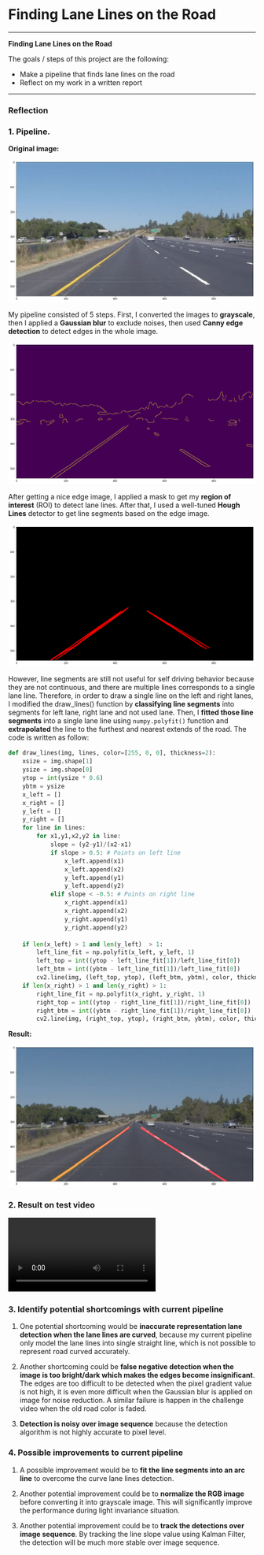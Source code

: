 # **Finding Lane Lines on the Road** 

---

**Finding Lane Lines on the Road**

The goals / steps of this project are the following:
* Make a pipeline that finds lane lines on the road
* Reflect on my work in a written report

---

### Reflection

### 1. Pipeline.

**Original image:**

![raw](pics/raw.png)

My pipeline consisted of 5 steps. First, I converted the images to **grayscale**, then I applied a **Gaussian blur** to exclude noises, then used **Canny edge detection** to detect edges in the whole image. 

![edge](pics/edge.png)

After getting a nice edge image, I applied a mask to get my **region of interest** (ROI) to detect lane lines. After that, I used a well-tuned **Hough Lines** detector to get line segments based on the edge image. 

![segment](pics/segment.png)

However, line segments are still not useful for self driving behavior because they are not continuous, and there are multiple lines corresponds to a single lane line. Therefore, in order to draw a single line on the left and right lanes, I modified the draw_lines() function by **classifying line segments** into segments for left lane, right lane and not used lane. Then, I **fitted those line segments** into a single lane line using `numpy.polyfit()` function and **extrapolated** the line to the furthest and nearest extends of the road. The code is written as follow:

```python
def draw_lines(img, lines, color=[255, 0, 0], thickness=2):
    xsize = img.shape[1]
    ysize = img.shape[0]
    ytop = int(ysize * 0.6)
    ybtm = ysize
    x_left = []
    x_right = []
    y_left = []
    y_right = []
    for line in lines:
        for x1,y1,x2,y2 in line:
            slope = (y2-y1)/(x2-x1)
            if slope > 0.5: # Points on left line
                x_left.append(x1)
                x_left.append(x2)
                y_left.append(y1)
                y_left.append(y2)
            elif slope < -0.5: # Points on right line
                x_right.append(x1)
                x_right.append(x2)
                y_right.append(y1)
                y_right.append(y2)
                
    if len(x_left) > 1 and len(y_left)  > 1: 
        left_line_fit = np.polyfit(x_left, y_left, 1)
        left_top = int((ytop - left_line_fit[1])/left_line_fit[0])
        left_btm = int((ybtm - left_line_fit[1])/left_line_fit[0])
        cv2.line(img, (left_top, ytop), (left_btm, ybtm), color, thickness)
    if len(x_right) > 1 and len(y_right) > 1: 
        right_line_fit = np.polyfit(x_right, y_right, 1)
        right_top = int((ytop - right_line_fit[1])/right_line_fit[0])
        right_btm = int((ybtm - right_line_fit[1])/right_line_fit[0])
        cv2.line(img, (right_top, ytop), (right_btm, ybtm), color, thickness)
```

**Result:**

![result](pics/result.png)

### 2. Result on test video

<video src="test_videos/solidWhiteRight.mp4"></video>

### 3. Identify potential shortcomings with current pipeline

1. One potential shortcoming would be **inaccurate representation lane detection when the lane lines are curved**, because my current pipeline only model the lane lines into single straight line, which is not possible to represent road curved accurately.

2. Another shortcoming could be **false negative detection when the image is too bright/dark which makes the edges become insignificant**. The edges are too difficult to be detected when the pixel gradient value is not high, it is even more difficult when the Gaussian blur is applied on image for noise reduction. A similar failure is happen in the challenge video when the old road color is faded.
3. **Detection is noisy over image sequence** because the detection algorithm is not highly accurate to pixel level.


### 4. Possible improvements to current pipeline

1. A possible improvement would be to **fit the line segments into an arc line** to overcome the curve lane lines detection.

2. Another potential improvement could be to **normalize the RGB image** before converting it into grayscale image. This will significantly improve the performance during light invariance situation.
3. Another potential improvement could be to **track the detections over image sequence**. By tracking the line slope value using Kalman Filter, the detection will be much more stable over image sequence.
